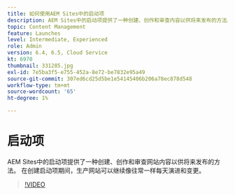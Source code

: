 ```yaml
---
title: 如何使用AEM Sites中的启动项
description: AEM Sites中的启动项提供了一种创建、创作和审查内容以供将来发布的方法。
topic: Content Management
feature: Launches
level: Intermediate, Experienced
role: Admin
version: 6.4, 6.5, Cloud Service
kt: 6970
thumbnail: 331285.jpg
exl-id: 7e5ba3f5-e755-452a-8e72-be7832e95a49
source-git-commit: 307ed6cd25d5be1e54145406b206a78ec878d548
workflow-type: tm+mt
source-wordcount: '65'
ht-degree: 1%

---
```


# 启动项

AEM Sites中的启动项提供了一种创建、创作和审查网站内容以供将来发布的方法。 在创建启动项期间，生产网站可以继续像往常一样每天演进和变更。

>[!VIDEO](https://video.tv.adobe.com/v/331285?quality=12&learn=on)
